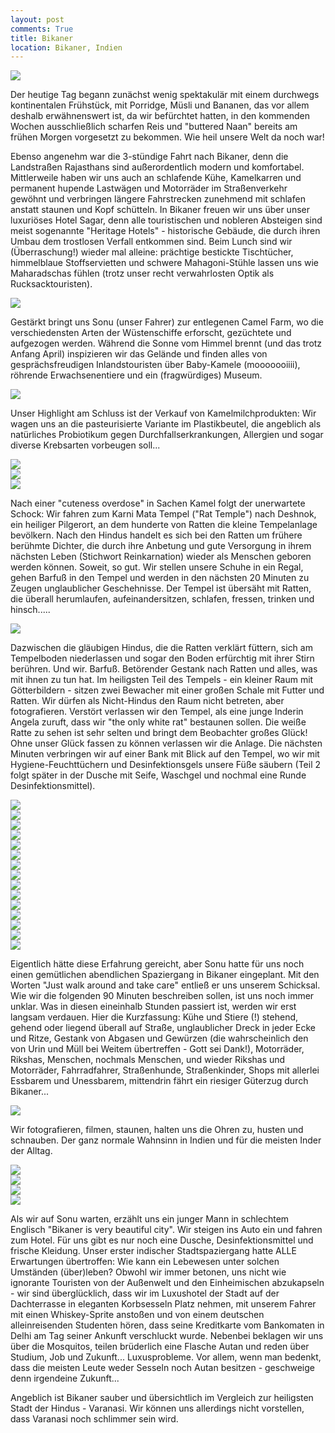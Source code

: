```yaml
---
layout: post
comments: True
title: Bikaner
location: Bikaner, Indien
---
```

<p>
<a href='http://whataboutas.data.s3.amazonaws.com/images/2015-04-10-bikaner/DSC_0642.JPG' data-lightbox='Post' title='Silvester, der Wüstling'
><img class='img-wide' src='http://whataboutas.data.s3.amazonaws.com/images/2015-04-10-bikaner/previews/DSC_0642.JPG' /></a>
</p>
<p>
Der heutige Tag begann zunächst wenig spektakulär mit einem durchwegs kontinentalen Frühstück, mit Porridge, Müsli und Bananen, das vor allem deshalb erwähnenswert ist, da wir befürchtet hatten, in den kommenden Wochen ausschließlich scharfen Reis und "buttered Naan" bereits am frühen Morgen vorgesetzt zu bekommen. Wie heil unsere Welt da noch war!
</p>
<!--more-->
<p>
Ebenso angenehm war die 3-stündige Fahrt nach Bikaner, denn die Landstraßen Rajasthans sind außerordentlich modern und komfortabel. Mittlerweile haben wir uns auch an schlafende Kühe, Kamelkarren und permanent hupende Lastwägen und Motorräder im Straßenverkehr gewöhnt und verbringen längere Fahrstrecken zunehmend mit schlafen anstatt staunen und Kopf schütteln.
In Bikaner freuen wir uns über unser luxuriöses Hotel Sagar, denn alle touristischen und nobleren Absteigen sind meist sogenannte "Heritage Hotels" - historische Gebäude, die durch ihren Umbau dem trostlosen Verfall entkommen sind. Beim Lunch sind wir (Überraschung!) wieder mal alleine: prächtige bestickte Tischtücher, himmelblaue Stoffservietten und schwere Mahagoni-Stühle lassen uns wie Maharadschas fühlen (trotz unser recht verwahrlosten Optik als Rucksacktouristen).
</p>
<p>
<a href='http://whataboutas.data.s3.amazonaws.com/images/2015-04-10-bikaner/DSC_0692.JPG' data-lightbox='Post' title='Auf der Camel Farm'
><img class='img-wide' src='http://whataboutas.data.s3.amazonaws.com/images/2015-04-10-bikaner/DSC_0692.JPG' /></a>
</p>
<p>
Gestärkt bringt uns Sonu (unser Fahrer) zur entlegenen Camel Farm, wo die verschiedensten Arten der Wüstenschiffe erforscht, gezüchtete und aufgezogen werden. Während die Sonne vom Himmel brennt (und das trotz Anfang April) inspizieren wir das Gelände und finden alles von gesprächsfreudigen Inlandstouristen über Baby-Kamele (mooooooiiii), röhrende Erwachsenentiere und ein (fragwürdiges) Museum.
</p>
<p>
<a href='http://whataboutas.data.s3.amazonaws.com/images/2015-04-10-bikaner/DSC_0697.JPG' data-lightbox='Post' title='Lecker Kamelmilch'
><img class='img-wide' src='http://whataboutas.data.s3.amazonaws.com/images/2015-04-10-bikaner/DSC_0697.JPG' /></a>
</p>
<p>
Unser Highlight am Schluss ist der Verkauf von Kamelmilchprodukten: Wir wagen uns an die pasteurisierte Variante im Plastikbeutel, die angeblich als natürliches Probiotikum gegen Durchfallserkrankungen, Allergien und sogar diverse Krebsarten vorbeugen soll...
</p>
<p>
<div class='image-frame'>
<div class='nailthumb-container square-thumb'><a href='http://whataboutas.data.s3.amazonaws.com/images/2015-04-10-bikaner/DSC_0668.JPG' class='imageslink' data-lightbox='Gallery' title=
><img class='images' src='http://whataboutas.data.s3.amazonaws.com/images/2015-04-10-bikaner/thumbs/DSC_0668.JPG' /></a>
</div>
<div class='nailthumb-container square-thumb'><a href='http://whataboutas.data.s3.amazonaws.com/images/2015-04-10-bikaner/DSC_0692.JPG' class='imageslink' data-lightbox='Gallery' title=
><img class='images' src='http://whataboutas.data.s3.amazonaws.com/images/2015-04-10-bikaner/thumbs/DSC_0692.JPG' /></a>
</div>
<div class='nailthumb-container square-thumb'><a href='http://whataboutas.data.s3.amazonaws.com/images/2015-04-10-bikaner/DSC_0662.JPG' class='imageslink' data-lightbox='Gallery' title=
><img class='images' src='http://whataboutas.data.s3.amazonaws.com/images/2015-04-10-bikaner/thumbs/DSC_0662.JPG' /></a>
</div>
</div>
</p>
<p>
Nach einer "cuteness overdose" in Sachen Kamel folgt der unerwartete Schock: Wir fahren zum Karni Mata Tempel ("Rat Temple") nach Deshnok, ein heiliger Pilgerort, an dem hunderte von Ratten die kleine Tempelanlage bevölkern. Nach den Hindus handelt es sich bei den Ratten um frühere berühmte Dichter, die durch ihre Anbetung und gute Versorgung in ihrem nächsten Leben (Stichwort Reinkarnation) wieder als Menschen geboren werden können. Soweit, so gut. Wir stellen unsere Schuhe in ein Regal, gehen Barfuß in den Tempel und werden in den nächsten 20 Minuten zu Zeugen unglaublicher Geschehnisse. Der Tempel ist übersäht mit Ratten, die überall herumlaufen, aufeinandersitzen, schlafen, fressen, trinken und hinsch.....
</p>
<p>
<a href='http://whataboutas.data.s3.amazonaws.com/images/2015-04-10-bikaner/DSC_0720.JPG' data-lightbox='Post' title='Paradies für Rattenfans'
><img class='img-wide' src='http://whataboutas.data.s3.amazonaws.com/images/2015-04-10-bikaner/DSC_0720.JPG' /></a>
</p>
<p>
Dazwischen die gläubigen Hindus, die die Ratten verklärt füttern, sich am Tempelboden niederlassen und sogar den Boden erfürchtig mit ihrer Stirn berühren. Und wir. Barfuß. Betörender Gestank nach Ratten und alles, was mit ihnen zu tun hat. Im heiligsten Teil des Tempels - ein kleiner Raum mit Götterbildern - sitzen zwei Bewacher mit einer großen Schale mit Futter und Ratten. Wir dürfen als Nicht-Hindus den Raum nicht betreten, aber fotografieren. Verstört verlassen wir den Tempel, als eine junge Inderin Angela zuruft, dass wir "the only white rat" bestaunen sollen. Die weiße Ratte zu sehen ist sehr selten und bringt dem Beobachter großes Glück! Ohne unser Glück fassen zu können verlassen wir die Anlage. Die nächsten Minuten verbringen wir auf einer Bank mit Blick auf den Tempel, wo wir mit Hygiene-Feuchttüchern und Desinfektionsgels unsere Füße säubern (Teil 2 folgt später in der Dusche mit Seife, Waschgel und nochmal eine Runde Desinfektionsmittel).
</p>
<p>
<div class='image-frame'>
<div class='nailthumb-container square-thumb'><a href='http://whataboutas.data.s3.amazonaws.com/images/2015-04-10-bikaner/01.jpg' class='imageslink' data-lightbox='Gallery' title=
><img class='images' src='http://whataboutas.data.s3.amazonaws.com/images/2015-04-10-bikaner/thumbs/01.jpg' /></a>
</div>
<div class='nailthumb-container square-thumb'><a href='http://whataboutas.data.s3.amazonaws.com/images/2015-04-10-bikaner/02.jpg' class='imageslink' data-lightbox='Gallery' title=
><img class='images' src='http://whataboutas.data.s3.amazonaws.com/images/2015-04-10-bikaner/thumbs/02.jpg' /></a>
</div>
<div class='nailthumb-container square-thumb'><a href='http://whataboutas.data.s3.amazonaws.com/images/2015-04-10-bikaner/03.jpg' class='imageslink' data-lightbox='Gallery' title=
><img class='images' src='http://whataboutas.data.s3.amazonaws.com/images/2015-04-10-bikaner/thumbs/03.jpg' /></a>
</div>
<div class='nailthumb-container square-thumb'><a href='http://whataboutas.data.s3.amazonaws.com/images/2015-04-10-bikaner/04.jpg' class='imageslink' data-lightbox='Gallery' title=
><img class='images' src='http://whataboutas.data.s3.amazonaws.com/images/2015-04-10-bikaner/thumbs/04.jpg' /></a>
</div>
<div class='nailthumb-container square-thumb'><a href='http://whataboutas.data.s3.amazonaws.com/images/2015-04-10-bikaner/05.jpg' class='imageslink' data-lightbox='Gallery' title=
><img class='images' src='http://whataboutas.data.s3.amazonaws.com/images/2015-04-10-bikaner/thumbs/05.jpg' /></a>
</div>
<div class='nailthumb-container square-thumb'><a href='http://whataboutas.data.s3.amazonaws.com/images/2015-04-10-bikaner/06.jpg' class='imageslink' data-lightbox='Gallery' title=
><img class='images' src='http://whataboutas.data.s3.amazonaws.com/images/2015-04-10-bikaner/thumbs/06.jpg' /></a>
</div>
<div class='nailthumb-container square-thumb'><a href='http://whataboutas.data.s3.amazonaws.com/images/2015-04-10-bikaner/07.jpg' class='imageslink' data-lightbox='Gallery' title=
><img class='images' src='http://whataboutas.data.s3.amazonaws.com/images/2015-04-10-bikaner/thumbs/07.jpg' /></a>
</div>
<div class='nailthumb-container square-thumb'><a href='http://whataboutas.data.s3.amazonaws.com/images/2015-04-10-bikaner/08.jpg' class='imageslink' data-lightbox='Gallery' title=
><img class='images' src='http://whataboutas.data.s3.amazonaws.com/images/2015-04-10-bikaner/thumbs/08.jpg' /></a>
</div>
<div class='nailthumb-container square-thumb'><a href='http://whataboutas.data.s3.amazonaws.com/images/2015-04-10-bikaner/09.jpg' class='imageslink' data-lightbox='Gallery' title=
><img class='images' src='http://whataboutas.data.s3.amazonaws.com/images/2015-04-10-bikaner/thumbs/09.jpg' /></a>
</div>
<div class='nailthumb-container square-thumb'><a href='http://whataboutas.data.s3.amazonaws.com/images/2015-04-10-bikaner/10.jpg' class='imageslink' data-lightbox='Gallery' title=
><img class='images' src='http://whataboutas.data.s3.amazonaws.com/images/2015-04-10-bikaner/thumbs/10.jpg' /></a>
</div>
<div class='nailthumb-container square-thumb'><a href='http://whataboutas.data.s3.amazonaws.com/images/2015-04-10-bikaner/11.jpg' class='imageslink' data-lightbox='Gallery' title=
><img class='images' src='http://whataboutas.data.s3.amazonaws.com/images/2015-04-10-bikaner/thumbs/11.jpg' /></a>
</div>
<div class='nailthumb-container square-thumb'><a href='http://whataboutas.data.s3.amazonaws.com/images/2015-04-10-bikaner/12.jpg' class='imageslink' data-lightbox='Gallery' title=
><img class='images' src='http://whataboutas.data.s3.amazonaws.com/images/2015-04-10-bikaner/thumbs/12.jpg' /></a>
</div>
<div class='nailthumb-container square-thumb'><a href='http://whataboutas.data.s3.amazonaws.com/images/2015-04-10-bikaner/13.jpg' class='imageslink' data-lightbox='Gallery' title=
><img class='images' src='http://whataboutas.data.s3.amazonaws.com/images/2015-04-10-bikaner/thumbs/13.jpg' /></a>
</div>
<div class='nailthumb-container square-thumb'><a href='http://whataboutas.data.s3.amazonaws.com/images/2015-04-10-bikaner/14.jpg' class='imageslink' data-lightbox='Gallery' title=
><img class='images' src='http://whataboutas.data.s3.amazonaws.com/images/2015-04-10-bikaner/thumbs/14.jpg' /></a>
</div>
<div class='nailthumb-container square-thumb'><a href='http://whataboutas.data.s3.amazonaws.com/images/2015-04-10-bikaner/15.jpg' class='imageslink' data-lightbox='Gallery' title=
><img class='images' src='http://whataboutas.data.s3.amazonaws.com/images/2015-04-10-bikaner/thumbs/15.jpg' /></a>
</div>
</div>
</p>
<p>
Eigentlich hätte diese Erfahrung gereicht, aber Sonu hatte für uns noch einen gemütlichen abendlichen Spaziergang in Bikaner eingeplant. Mit den Worten "Just walk around and take care" entließ er uns unserem Schicksal. Wie wir die folgenden 90 Minuten beschreiben sollen, ist uns noch immer unklar. Was in diesen eineinhalb Stunden passiert ist, werden wir erst langsam verdauen. Hier die Kurzfassung: Kühe und Stiere (!) stehend, gehend oder liegend überall auf Straße, unglaublicher Dreck in jeder Ecke und Ritze, Gestank von Abgasen und Gewürzen (die wahrscheinlich den von Urin und Müll bei Weitem übertreffen - Gott sei Dank!), Motorräder, Rikshas, Menschen, nochmals Menschen, und wieder Rikshas und Motorräder, Fahrradfahrer, Straßenhunde, Straßenkinder, Shops mit allerlei Essbarem und Unessbarem, mittendrin fährt ein riesiger Güterzug durch Bikaner...
</p>
<p>
<a href='http://whataboutas.data.s3.amazonaws.com/images/2015-04-10-bikaner/DSC_0731.JPG' data-lightbox='Post' title='Auf der Camel Farm'
><img class='img-wide' src='http://whataboutas.data.s3.amazonaws.com/images/2015-04-10-bikaner/DSC_0731.JPG' /></a>
</p>
<p>
Wir fotografieren, filmen, staunen, halten uns die Ohren zu, husten und schnauben. Der ganz normale Wahnsinn in Indien und für die meisten Inder der Alltag.
</p>
<p>
<div class='image-frame'>
<div class='nailthumb-container square-thumb'><a href='http://whataboutas.data.s3.amazonaws.com/images/2015-04-10-bikaner/DSC_0749.JPG' class='imageslink' data-lightbox='Gallery' title=
><img class='images' src='http://whataboutas.data.s3.amazonaws.com/images/2015-04-10-bikaner/thumbs/DSC_0749.JPG' /></a>
</div>
<div class='nailthumb-container square-thumb'><a href='http://whataboutas.data.s3.amazonaws.com/images/2015-04-10-bikaner/DSC_0753.JPG' class='imageslink' data-lightbox='Gallery' title=
><img class='images' src='http://whataboutas.data.s3.amazonaws.com/images/2015-04-10-bikaner/thumbs/DSC_0753.JPG' /></a>
</div>
<div class='nailthumb-container square-thumb'><a href='http://whataboutas.data.s3.amazonaws.com/images/2015-04-10-bikaner/DSC_0760.JPG' class='imageslink' data-lightbox='Gallery' title=
><img class='images' src='http://whataboutas.data.s3.amazonaws.com/images/2015-04-10-bikaner/thumbs/DSC_0760.JPG' /></a>
</div>
<div class='nailthumb-container square-thumb'><a href='http://whataboutas.data.s3.amazonaws.com/images/2015-04-10-bikaner/DSC_0771.JPG' class='imageslink' data-lightbox='Gallery' title=
><img class='images' src='http://whataboutas.data.s3.amazonaws.com/images/2015-04-10-bikaner/thumbs/DSC_0771.JPG' /></a>
</div>
</div>
</p>
<p>
Als wir auf Sonu warten, erzählt uns ein junger Mann in schlechtem Englisch "Bikaner is very beautiful city". Wir steigen ins Auto ein und fahren zum Hotel. Für uns gibt es nur noch eine Dusche, Desinfektionsmittel und frische Kleidung. Unser erster indischer Stadtspaziergang hatte ALLE Erwartungen übertroffen: Wie kann ein Lebewesen unter solchen Umständen (über)leben? Obwohl wir immer betonen, uns nicht wie ignorante Touristen von der Außenwelt und den Einheimischen abzukapseln - wir sind überglücklich, dass wir im Luxushotel der Stadt auf der Dachterrasse in eleganten Korbsesseln Platz nehmen, mit unserem Fahrer mit einen Whiskey-Sprite anstoßen und von einem deutschen alleinreisenden Studenten hören, dass seine Kreditkarte vom Bankomaten in Delhi am Tag seiner Ankunft verschluckt wurde. Nebenbei beklagen wir uns über die Mosquitos, teilen brüderlich eine Flasche Autan und reden über Studium, Job und Zukunft...
Luxusprobleme.
Vor allem, wenn man bedenkt, dass die meisten Leute weder Sesseln noch Autan besitzen - geschweige denn irgendeine Zukunft...
</p>
<p>
Angeblich ist Bikaner sauber und übersichtlich im Vergleich zur heiligsten Stadt der Hindus - Varanasi. Wir können uns allerdings nicht vorstellen, dass Varanasi noch schlimmer sein wird.
</p>